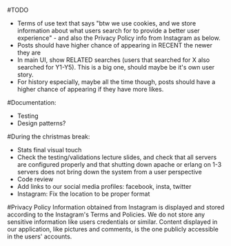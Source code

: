#TODO

- Terms of use text that says "btw we use cookies, and we store information about what users search for to provide a better user experience" - and also the Privacy Policy info from Instagram as below.<br />
- Posts should have higher chance of appearing in RECENT the newer they are<br />
- In main UI, show RELATED searches (users that searched for X also searched for Y1-Y5). This is a big one, should maybe be it's own user story.<br />
- For history especially, maybe all the time though, posts should have a higher chance of appearing if they have more likes.<br />

#Documentation:
- Testing
- Design patterns?

#During the christmas break:
- Stats final visual touch
- Check the testing/validations lecture slides, and check that all servers are configured properly and that shutting down apache or erlang on 1-3 servers does not bring down the system from a user perspective
- Code review
- Add links to our social media profiles: facebook, insta, twitter
- Instagram: Fix the location to be proper format

#Privacy Policy
Information obtained from Instagram is displayed and stored according to the Instagram's Terms and Policies. We do not store any sensitive information like users credentials or similar. Content displayed in our application, like pictures and comments, is the one publicly accessible in the users' accounts.  



